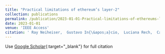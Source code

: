 ```yaml
---
title: "Practical limitations of ethereum’s layer-2"
collection: publications
permalink: /publication/2023-01-01-Practical-limitations-of-ethereums-layer-2
date: 2023-01-01
venue: 'IEEE Access'
citation: ' Ray Neiheiser,  Gustavo In{\&apos;a}cio,  Luciana Rech,  Carlos Montez,  Miguel Matos,  Lu{\&apos;\i}s Rodrigues, &quot;Practical limitations of ethereum’s layer-2.&quot; IEEE Access, 2023.'
---
```

Use [Google Scholar](https://scholar.google.com/scholar?q=Practical+limitations+of+ethereum’s+layer+2){:target="_blank"} for full citation